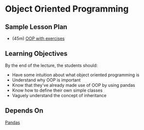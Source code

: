 # Object Oriented Programming

## Sample Lesson Plan

- (45m) [OOP with exercises](object_oriented_programming_student.ipynb)

## Learning Objectives

By the end of the lecture, the students should:
- Have some intuition about what object oriented programming is
- Understand why OOP is important
- Know that they've already made use of OOP by using pandas
- Know how to define their own simple classes
- Vaguely understand the concept of inheritance

## Depends On
[Pandas](../pandas-1)

